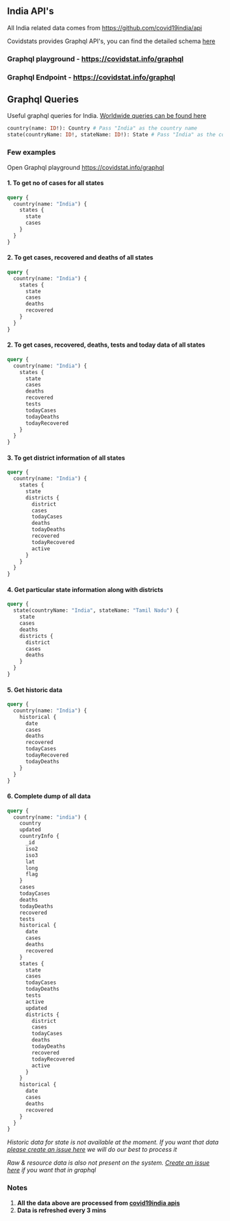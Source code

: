 ## India API's
All India related data comes from https://github.com/covid19india/api

Covidstats provides Graphql API's, you can find the detailed schema [here](https://github.com/COVID19-SARS-CoV-2/web-covid-api/blob/master/graphql_schema.md)

### Graphql playground - https://covidstat.info/graphql
### Graphql Endpoint - https://covidstat.info/graphql

## Graphql Queries 
Useful graphql queries for India. [Worldwide queries can be found here](https://github.com/COVID19-SARS-CoV-2/web-covid-api/blob/master/README.md#apis)
```graphql
country(name: ID!): Country # Pass "India" as the country name
state(countryName: ID!, stateName: ID!): State # Pass "India" as the country name and the state name you want
```
### Few examples
Open Graphql playground https://covidstat.info/graphql
#### 1. To get no of cases for all states
```graphql
query {
  country(name: "India") {
    states {
      state
      cases
    }
  }
}
```
#### 2. To get cases, recovered and deaths of all states 
```graphql
query {
  country(name: "India") {
    states {
      state
      cases
      deaths
      recovered
    }
  }
}
```
#### 2. To get cases, recovered, deaths, tests and today data of all states 
```graphql
query {
  country(name: "India") {
    states {
      state
      cases
      deaths
      recovered
      tests
      todayCases
      todayDeaths
      todayRecovered
    }
  }
}
```
#### 3. To get district information of all states 
```graphql
query {
  country(name: "India") {
    states {
      state
      districts {
        district
        cases
        todayCases
        deaths
        todayDeaths
        recovered
        todayRecovered
        active
      }
    }
  }
}
```
#### 4. Get particular state information along with districts 
```graphql
query {
  state(countryName: "India", stateName: "Tamil Nadu") {
    state
    cases
    deaths
    districts {
      district
      cases
      deaths
    }
  }
}
```
#### 5. Get historic data 
```graphql
query {
  country(name: "India") {
    historical {
      date
      cases
      deaths
      recovered
      todayCases
      todayRecovered
      todayDeaths
    }
  }
}
```
#### 6. Complete dump of all data 
```graphql
query {
  country(name: "india") {
    country
    updated
    countryInfo {
      _id
      iso2
      iso3
      lat
      long
      flag
    }
    cases
    todayCases
    deaths
    todayDeaths
    recovered
    tests
    historical {
      date
      cases
      deaths
      recovered
    }
    states {
      state
      cases
      todayCases
      todayDeaths
      tests
      active
      updated
      districts {
        district
        cases
        todayCases
        deaths
        todayDeaths
        recovered
        todayRecovered
        active
      }
    }
    historical {
      date
      cases
      deaths
      recovered
    }
  }
}
```

_Historic data for state is not available at the moment. If you want that data [please create an issue here](https://github.com/COVID19-SARS-CoV-2/web-covid-api/issues/new) we will do our best to process it_

_Raw & resource data is also not present on the system. [Create an issue here](https://github.com/COVID19-SARS-CoV-2/web-covid-api/issues/new) if you want that in graphql_

### Notes
1. **All the data above are processed from [covid19india apis](https://github.com/covid19india/api#json)**
2. **Data is refreshed every 3 mins**
